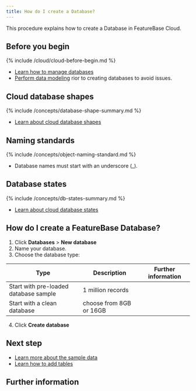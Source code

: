 ```yaml
---
title: How do I create a Database?
---
```


This procedure explains how to create a Database in FeatureBase Cloud.

## Before you begin

{% include /cloud/cloud-before-begin.md %}
* [Learn how to manage databases](/cloud/cloud-databases/cloud-db-manage)
* [Perform data modeling](/concepts/data-modeling-overview)  rior to creating databases to avoid issues.

## Cloud database shapes

{% include /concepts/database-shape-summary.md %}

* [Learn about cloud database shapes](/cloud/cloud-databases/cloud-db-shape)

## Naming standards

{% include /concepts/object-naming-standard.md %}
* Database names must start with an underscore (_).

## Database states

{% include /concepts/db-states-summary.md %}

* [Learn about cloud database states](/cloud/cloud-databases/cloud-db-states)

## How do I create a FeatureBase Database?

1. Click **Databases** > **New database**
2. Name your database.
3. Choose the database type:

| Type | Description | Further information |
|---|---|---|
| Start with pre-loaded database sample | 1 million records |  |
| Start with a clean database | choose from 8GB or 16GB |  |

4. Click **Create database**

## Next step

* [Learn more about the sample data](/)
* [Learn how to add tables](/cloud/cloud-tables/cloud-table-create)

## Further information
